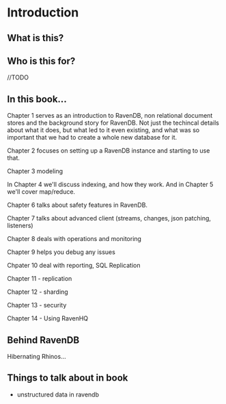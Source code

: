 
# Introduction

## What is this?

## Who is this for?

//TODO

## In this book...

Chapter 1 serves as an introduction to RavenDB, non relational document stores and the background story for RavenDB. Not just the techincal details about what it does, but what led to it even existing, and what was so important that we had to create a whole new database for it.

Chapter 2 focuses on setting up a RavenDB instance and starting to use that.

Chapter 3 modeling

In Chapter 4 we'll discuss indexing, and how they work. And in Chapter 5 we'll cover map/reduce.

Chapter 6 talks about safety features in RavenDB.

Chapter 7 talks about advanced client (streams, changes, json patching, listeners)

Chapter 8 deals with operations and monitoring

Chapter 9 helps you debug any issues

Chpater 10 deal with reporting, SQL Replication

Chapter 11 - replication

Chapter 12 - sharding

Chapter 13 - security

Chapter 14 - Using RavenHQ

## Behind RavenDB

Hibernating Rhinos...


## Things to talk about in book

- unstructured data in ravendb